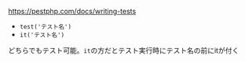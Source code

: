 https://pestphp.com/docs/writing-tests
- `test('テスト名')`
- `it('テスト名')`

どちらでもテスト可能。`it`の方だとテスト実行時にテスト名の前にitが付く